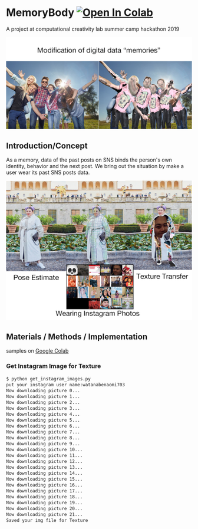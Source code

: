 # MemoryBody [![Open In Colab](https://colab.research.google.com/assets/colab-badge.svg)](https://colab.research.google.com/drive/1qPx3D2dXl_cpTk7Zr5AxyZkcMbeJxFEw)

A project at computational creativity lab summer camp hackathon 2019

![sample image](./memory_body_2.png)

## Introduction/Concept

As a memory, data of the past posts on SNS binds the person's own identity, behavior and the next post. We bring out the situation by make a user wear its past SNS posts data.

![](./memory_body.png)

## Materials / Methods / Implementation

samples on [Google Colab](https://colab.research.google.com/drive/1WBZFEepFX2TwEHLXWO-ShEC2KhnTcpL2)

### Get Instagram Image for Texture

```shell
$ python get_instagram_images.py
put your instagram user name:watanabenaomi703
Now downloading picture 0...
Now downloading picture 1...
Now downloading picture 2...
Now downloading picture 3...
Now downloading picture 4...
Now downloading picture 5...
Now downloading picture 6...
Now downloading picture 7...
Now downloading picture 8...
Now downloading picture 9...
Now downloading picture 10...
Now downloading picture 11...
Now downloading picture 12...
Now downloading picture 13...
Now downloading picture 14...
Now downloading picture 15...
Now downloading picture 16...
Now downloading picture 17...
Now downloading picture 18...
Now downloading picture 19...
Now downloading picture 20...
Now downloading picture 21...
Saved your img file for Texture
```

